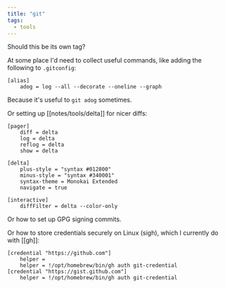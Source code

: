 ```yaml
---
title: "git"
tags:
  - tools
---
```


Should this be its own tag?

At some place I'd need to collect useful commands, like adding the following to `.gitconfig`:

```
[alias]
	adog = log --all --decorate --oneline --graph
```

Because it's useful to `git adog` sometimes.

Or setting up [[notes/tools/delta]] for nicer diffs:

```
[pager]
    diff = delta
    log = delta
    reflog = delta
    show = delta

[delta]
    plus-style = "syntax #012800"
    minus-style = "syntax #340001"
    syntax-theme = Monokai Extended
    navigate = true

[interactive]
    diffFilter = delta --color-only
```

Or how to set up GPG signing commits.

Or how to store credentials securely on Linux (sigh), which I currently do with [[gh]]:

```
[credential "https://github.com"]
	helper =
	helper = !/opt/homebrew/bin/gh auth git-credential
[credential "https://gist.github.com"]
	helper = !/opt/homebrew/bin/gh auth git-credential
```